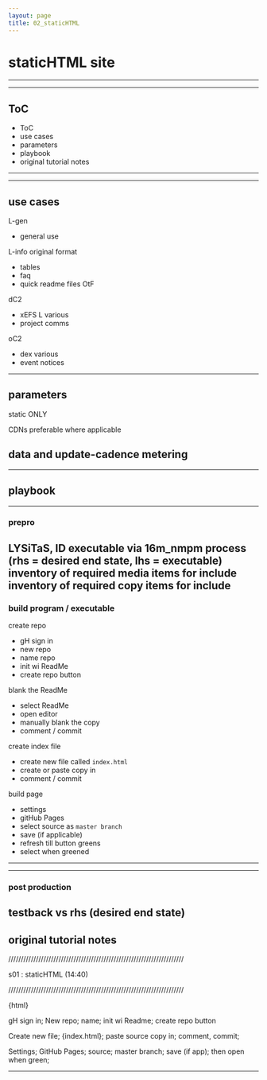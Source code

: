 ```yaml
---
layout: page
title: 02_staticHTML
---
```


# staticHTML site #
---
---

## ToC ##
- ToC
- use cases
- parameters
- playbook
- original tutorial notes
---
---

## use cases ##

L-gen
  - general use

L-info original format
  - tables
  - faq
  - quick readme files OtF
  
dC2
  - xEFS L various
  - project comms

oC2
  - dex various
  - event notices
---

## parameters ##

static ONLY

CDNs preferable where applicable

data and update-cadence metering
---
---

## playbook ##
---
### prepro ###

LYSiTaS, ID executable via 16m_nmpm process (rhs = desired end state, lhs = executable)
inventory of required media items for include
inventory of required copy items for include
---
### build program / executable ###

create repo
- gH sign in
- new repo
- name repo
- init wi ReadMe
- create repo button

blank the ReadMe
- select ReadMe
- open editor
- manually blank the copy
- comment / commit

create index file
- create new file called `index.html`
- create or paste copy in
- comment / commit

build page
- settings
- gitHub Pages
- select source as `master branch`
- save (if applicable)
- refresh till button greens
- select when greened
---
---

### post production ###

testback vs rhs (desired end state)
---

## original tutorial notes ##

//////////////////////////////////////////////////////////////////////

s01	:  staticHTML (14:40)

//////////////////////////////////////////////////////////////////////

{html}

gH sign in; New repo; name; init wi Readme; create repo button

Create new file;  {index.html};  paste source copy in;  comment, commit;

Settings;  GitHub Pages;  source;  master branch;  save (if app);  then open when green;

---



